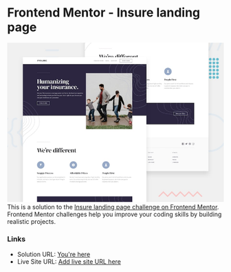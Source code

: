 # Frontend Mentor - Insure landing page

![Design preview for the Insure landing page coding challenge](./desktop-preview.jpg)
This is a solution to the [Insure landing page challenge on Frontend Mentor](https://www.frontendmentor.io/challenges/insure-landing-page-uTU68JV8). Frontend Mentor challenges help you improve your coding skills by building realistic projects.

### Links

- Solution URL: [You're here](https://github.com/xphstos/insure-landing-page)
- Live Site URL: [Add live site URL here](https://your-live-site-url.com)
